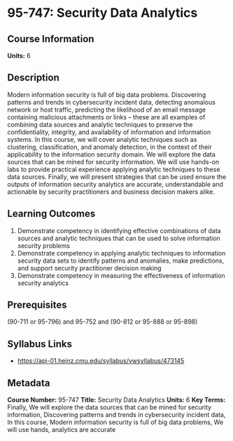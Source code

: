 # 95-747: Security Data Analytics

## Course Information

**Units:** 6

## Description

Modern information security is full of big data problems. Discovering patterns and trends in cybersecurity incident data, detecting anomalous network or host traffic, predicting the likelihood of an email message containing malicious attachments or links – these are all examples of combining data sources and analytic techniques to preserve the confidentiality, integrity, and availability of information and information systems. In this course, we will cover analytic techniques such as clustering, classification, and anomaly detection, in the context of their applicability to the information security domain. We will explore the data sources that can be mined for security information. We will use hands-on labs to provide practical experience applying analytic techniques to these data sources. Finally, we will present strategies that can be used ensure the outputs of information security analytics are accurate, understandable and actionable by security practitioners and business decision makers alike.

## Learning Outcomes

1. Demonstrate competency in identifying effective combinations of data sources and analytic techniques that can be used to solve information security problems
2. Demonstrate competency in applying analytic techniques to information security data sets to identify patterns and anomalies, make predictions, and support security practitioner decision making
3. Demonstrate competency in measuring the effectiveness of information security analytics

## Prerequisites

(90-711 or 95-796) and 95-752 and (90-812 or 95-888 or 95-898)

## Syllabus Links

* https://api-01.heinz.cmu.edu/syllabus/vwsyllabus/473145

## Metadata

**Course Number:** 95-747
**Title:** Security Data Analytics
**Units:** 6
**Key Terms:** Finally, We will explore the data sources that can be mined for security information, Discovering patterns and trends in cybersecurity incident data, In this course, Modern information security is full of big data problems, We will use hands, analytics are accurate
